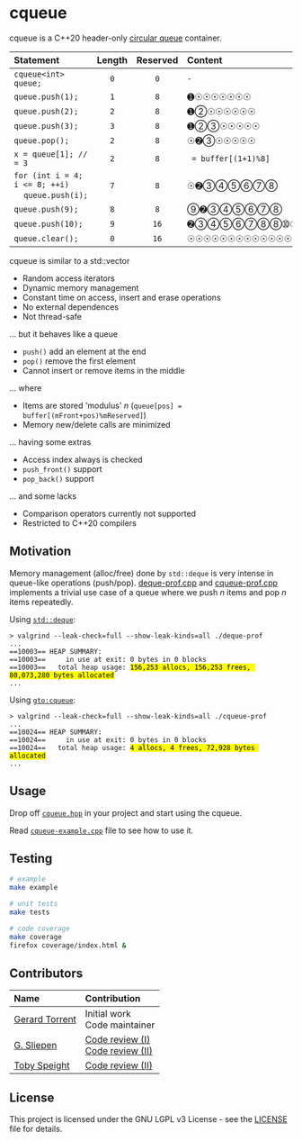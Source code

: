 # cqueue

cqueue is a C++20 header-only [circular queue](https://en.wikipedia.org/wiki/Circular_buffer) container.

| Statement | Length | Reserved | Content |
|:--------- |:------:|:--------:|:--------|
| `cqueue<int> queue;` | `0` | `0` | `-` |
| `queue.push(1);` | `1` | `8` | &#10122;&#9737;&#9737;&#9737;&#9737;&#9737;&#9737;&#9737;  |
| `queue.push(2);` | `2` | `8` | &#10122;&#10113;&#9737;&#9737;&#9737;&#9737;&#9737;&#9737;  |
| `queue.push(3);` | `3` | `8` | &#10122;&#10113;&#10114;&#9737;&#9737;&#9737;&#9737;&#9737;  |
| `queue.pop();` | `2` | `8` | &#9737;&#10123;&#10114;&#9737;&#9737;&#9737;&#9737;&#9737;  |
| `x = queue[1]; // = 3` | `2` | `8` | ` = buffer[(1+1)%8]` |
| `for (int i = 4; i <= 8; ++i)`<br/>&nbsp;&nbsp;&nbsp;&nbsp;`queue.push(i);` | `7` | `8` | &#9737;&#10123;&#10114;&#10115;&#10116;&#10117;&#10118;&#10119;  |
| `queue.push(9);` | `8` | `8` | &#10120;&#10123;&#10114;&#10115;&#10116;&#10117;&#10118;&#10119; |
| `queue.push(10);` | `9` | `16` | &#10123;&#10114;&#10115;&#10116;&#10117;&#10118;&#10119;&#10119;&#10121;&#9737;&#9737;&#9737;&#9737;&#9737;&#9737;&#9737; |
| `queue.clear();` | `0` | `16` | &#9737;&#9737;&#9737;&#9737;&#9737;&#9737;&#9737;&#9737;&#9737;&#9737;&#9737;&#9737;&#9737;&#9737;&#9737;&#9737; |

cqueue is similar to a std::vector

* Random access iterators
* Dynamic memory management
* Constant time on access, insert and erase operations
* No external dependences
* Not thread-safe

... but it behaves like a queue

* `push()` add an element at the end
* `pop()` remove the first element
* Cannot insert or remove items in the middle

... where

* Items are stored 'modulus' _n_ (`queue[pos] = buffer[(mFront+pos)%mReserved]`)
* Memory new/delete calls are minimized

... having some extras

* Access index always is checked
* `push_front()` support
* `pop_back()` support

... and some lacks

* Comparison operators currently not supported
* Restricted to C++20 compilers

## Motivation

Memory management (alloc/free) done by `std::deque` is very intense in queue-like operations (push/pop). [deque-prof.cpp](deque-prof.cpp) and [cqueue-prof.cpp](cqueue-prof.cpp) implements a trivial
use case of a queue where we push _n_ items and pop _n_ items repeatedly.

Using [`std::deque`](https://en.cppreference.com/w/cpp/container/deque):

<pre><code>> valgrind --leak-check=full --show-leak-kinds=all ./deque-prof
...
==10003== HEAP SUMMARY:
==10003==     in use at exit: 0 bytes in 0 blocks
==10003==   total heap usage: <mark>156,253 allocs, 156,253 frees, 80,073,280 bytes allocated</mark>
...
</code></pre>

Using [`gto:cqueue`](https://github.com/torrentg/cqueue):

<pre><code>> valgrind --leak-check=full --show-leak-kinds=all ./cqueue-prof
...
==10024== HEAP SUMMARY:
==10024==     in use at exit: 0 bytes in 0 blocks
==10024==   total heap usage: <mark>4 allocs, 4 frees, 72,928 bytes allocated</mark>
...
</code></pre>

## Usage

Drop off [`cqueue.hpp`](cqueue.hpp) in your project and start using the cqueue.

Read [`cqueue-example.cpp`](cqueue-example.cpp) file to see how to use it.

## Testing

```bash
# example
make example

# unit tests
make tests

# code coverage
make coverage
firefox coverage/index.html &
```

## Contributors

| Name | Contribution |
|:-----|:-------------|
| [Gerard Torrent](https://github.com/torrentg/) | Initial work<br/>Code maintainer|
| [G. Sliepen](https://codereview.stackexchange.com/users/129343/g-sliepen) | [Code review (I)](https://codereview.stackexchange.com/questions/281005/simple-c-circular-queue)<br/>[Code review (II)](https://codereview.stackexchange.com/questions/281152/a-not-so-simple-c20-circular-queue) |
| [Toby Speight](https://codereview.stackexchange.com/users/75307/toby-speight) | [Code review (II)](https://codereview.stackexchange.com/questions/281152/a-not-so-simple-c20-circular-queue) |


## License

This project is licensed under the GNU LGPL v3 License - see the [LICENSE](LICENSE) file for details.

